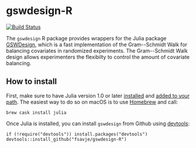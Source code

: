 # gswdesign-R

[![Build Status](https://travis-ci.org/fsavje/gswdesign-R.svg?branch=master)](https://travis-ci.org/fsavje/gswdesign-R)

The `gswdesign` R package provides wrappers for the Julia package [GSWDesign](https://github.com/crharshaw/GSWDesign.jl), which is a fast implementation of the Gram--Schmidt Walk for balancing covariates in randomized experiments. The Gram--Schmidt Walk design allows experimenters the flexibilty to control the amount of covariate balancing.


## How to install

First, make sure to have Julia version 1.0 or later [installed](https://julialang.org/downloads/) and [added to your path](https://en.wikibooks.org/wiki/Introducing_Julia/Getting_started). The easiest way to do so on macOS is to use [Homebrew](https://brew.sh/) and call:
```{sh}
brew cask install julia
```

Once Julia is installed, you can install `gswdesign` from Github using [devtools](https://github.com/hadley/devtools):
```{r}
if (!require("devtools")) install.packages("devtools")
devtools::install_github("fsavje/gswdesign-R")
```
